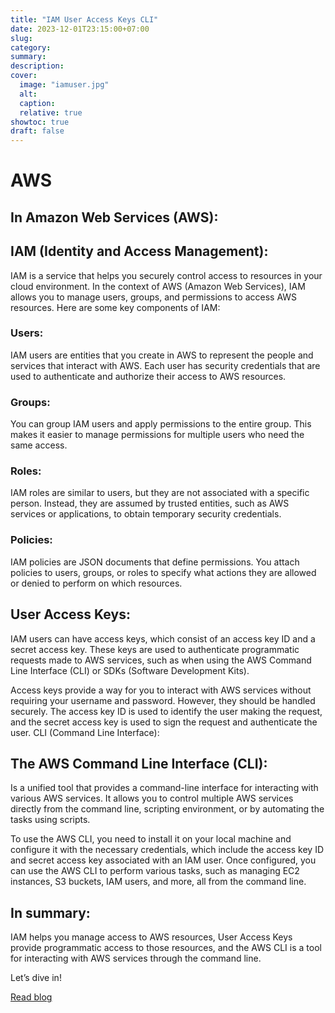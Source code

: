 ```yaml
---
title: "IAM User Access Keys CLI"
date: 2023-12-01T23:15:00+07:00
slug: 
category: 
summary:
description: 
cover:
  image: "iamuser.jpg" 
  alt:
  caption: 
  relative: true
showtoc: true
draft: false
---
```


# AWS

## In Amazon Web Services (AWS):

## IAM (Identity and Access Management):

IAM is a service that helps you securely control access to resources in your cloud environment. In the context of AWS (Amazon Web Services), IAM allows you to manage users, groups, and permissions to access AWS resources. Here are some key components of IAM:

  ### Users: 
  IAM users are entities that you create in AWS to represent the people and services that interact with AWS. Each user has security credentials that are used to authenticate and authorize their access to AWS resources.

  ### Groups: 
  You can group IAM users and apply permissions to the entire group. This makes it easier to manage permissions for multiple users who need the same access.

  ### Roles: 
  IAM roles are similar to users, but they are not associated with a specific person. Instead, they are assumed by trusted entities, such as AWS services or applications, to obtain temporary security credentials.

  ### Policies: 
  IAM policies are JSON documents that define permissions. You attach policies to users, groups, or roles to specify what actions they are allowed or denied to perform on which resources.

## User Access Keys:

IAM users can have access keys, which consist of an access key ID and a secret access key. These keys are used to authenticate programmatic requests made to AWS services, such as when using the AWS Command Line Interface (CLI) or SDKs (Software Development Kits).

Access keys provide a way for you to interact with AWS services without requiring your username and password. However, they should be handled securely. The access key ID is used to identify the user making the request, and the secret access key is used to sign the request and authenticate the user.
CLI (Command Line Interface):

## The AWS Command Line Interface (CLI):
Is a unified tool that provides a command-line interface for interacting with various AWS services. It allows you to control multiple AWS services directly from the command line, scripting environment, or by automating the tasks using scripts.

To use the AWS CLI, you need to install it on your local machine and configure it with the necessary credentials, which include the access key ID and secret access key associated with an IAM user. Once configured, you can use the AWS CLI to perform various tasks, such as managing EC2 instances, S3 buckets, IAM users, and more, all from the command line.

## In summary:
 IAM helps you manage access to AWS resources, User Access Keys provide programmatic access to those resources, and the AWS CLI is a tool for interacting with AWS services through the command line.



Let’s dive in!

[Read blog](https://lexromo.net/blog/blogs/)